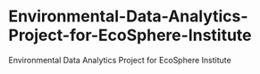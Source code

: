 # Environmental-Data-Analytics-Project-for-EcoSphere-Institute
Environmental Data Analytics Project for EcoSphere Institute
